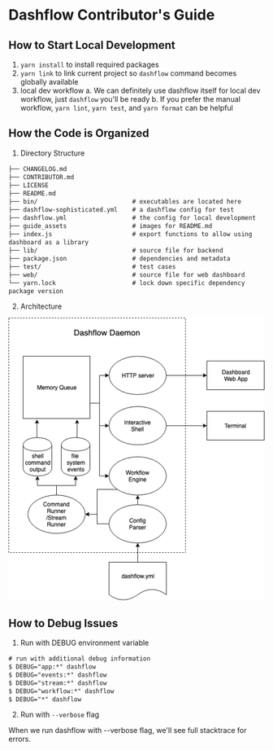 # Dashflow Contributor's Guide

## How to Start Local Development

1. `yarn install` to install required packages
2. `yarn link` to link current project so `dashflow` command becomes globally available
3.  local dev workflow
  a. We can definitely use dashflow itself for local dev workflow, just `dashflow` you'll be ready
  b. If you prefer the manual workflow, `yarn lint`, `yarn test`, and `yarn format` can be helpful

## How the Code is Organized

1. Directory Structure

```
├── CHANGELOG.md
├── CONTRIBUTOR.md
├── LICENSE
├── README.md
├── bin/                          # executables are located here
├── dashflow-sophisticated.yml    # a dashflow config for test
├── dashflow.yml                  # the config for local development
├── guide_assets                  # images for README.md
├── index.js                      # export functions to allow using dashboard as a library
├── lib/                          # source file for backend
├── package.json                  # dependencies and metadata
├── test/                         # test cases
├── web/                          # source file for web dashboard
└── yarn.lock                     # lock down specific dependency package version
```

2. Architecture

![architecture](./guide_assets/architecture.png)

## How to Debug Issues

1. Run with DEBUG environment variable

```
# run with additional debug information
$ DEBUG="app:*" dashflow
$ DEBUG="events:*" dashflow
$ DEBUG="stream:*" dashflow
$ DEBUG="workflow:*" dashflow
$ DEBUG="*" dashflow
```

2. Run with `--verbose` flag

When we run dashflow with --verbose flag, we'll see full stacktrace for errors.
